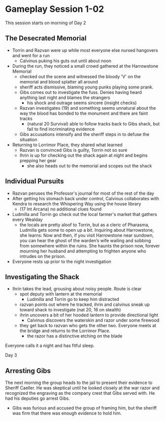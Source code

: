 # Gameplay Session 1-02
This session starts on morning of Day 2
## The Desecrated Memorial
- Torrin and Razvan were up while most everyone else nursed hangovers and went for a run
	- Calvinus puking his guts out until about noon
- During the run, they noticed a small crowd gathered at the Harrowstone Memorial
	- checked out the scene and witnessed the bloody 'V' on the memorial and blood splatter all around
	- sheriff acts dismissive, blaming young punks playing some prank.
	- Gibs comes out to investigate the fuss. Denies having heard anything last night and blames the strangers
		- his shock and outrage seems sincere (insight checks)
	- Razvan investigates (19) and something seems unnatural about the way the blood has bonded to the monument and there are faint tracks
		- (natural 20 Survival) able to follow tracks back to Gibs shack, but fail to find incriminating evidence
	- Gibs accusations intensify and the sheriff steps in to defuse the situation
- Returning to Lorrimor Place, they shared what learned
	- Razvan is convinced Gibs is guilty, Torrin not so sure
	- Ihrin is up for checking out the shack again at night and begins prepping her gear
		- she also heads out to the memorial and scopes out the shack

## Individual Pursuits
- Razvan peruses the Professor's journal for most of the rest of the day
- After getting his stomach back under control, Calvinus collaborates with Kendra to research the Whispering Way using the house library
	- (17 Int Arcana) no additional clues found
- Ludmilla and Torrin go check out the local farmer's market that gathers every Wealday
	- the locals are pretty aloof to Torrin, but as a cleric of Pharasma, Ludmilla gets some to open up a bit. Inquiring about Harrowstone, she learns: Now and then, if you visit Harrowstone near sundown, you can hear the ghost of the warden’s wife wailing and sobbing from somewhere within the ruins. She haunts the prison now, forever mourning her husband and attempting to frighten anyone who intrudes on the prison.
- Everyone rests up prior to the night investigation

## Investigating the Shack
- Ihrin takes the lead, grousing about noisy people. Route is clear
	- spot deputy with lantern at the memorial
		- Ludmilla and Torrin go to keep him distracted
	- razvan points out where he tracked, ihrin and calvinus sneak up toward shack to investigate (nat 20, 16 on stealth)
	- ihrin uncovers a bit of her hooded lantern to provide directional light
		- Calvinus discovers the waterskin and razor under some firewood
	- they get back to razvan who gets the other two. Everyone meets at the bridge and returns to the Lorrimor Place.
		- the razor has a distinctive etching on the blade

Everyone calls it a night and has fitful sleep.

Day 3
## Arresting Gibs
The next morning the group heads to the jail to present their evidence to Sheriff Caeller. He was skeptical until he looked closely at the war razor and recognized the engraving as the company crest that Gibs served with. He had his deputies go arrest Gibs.
- Gibs was furious and accused the group of framing him, but the sheriff was firm that there was enough evidence to hold him.




